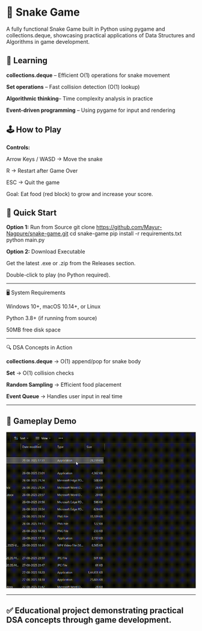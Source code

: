 # 🐍 Snake Game 

A fully functional Snake Game built in Python using pygame and collections.deque, showcasing practical applications of Data Structures and Algorithms in game development.

## 🎯 Learning

**collections.deque** – Efficient O(1) operations for snake movement

**Set operations** – Fast collision detection (O(1) lookup)

**Algorithmic thinking**– Time complexity analysis in practice

**Event-driven programming** – Using pygame for input and rendering

## 🕹 How to Play

**Controls:**

Arrow Keys / WASD → Move the snake

R → Restart after Game Over

ESC → Quit the game

Goal: Eat food (red block) to grow and increase your score.

## 🚀 Quick Start
**Option 1:** Run from Source
git clone https://github.com/Mayur-Nagpure/snake-game.git
cd snake-game
pip install -r requirements.txt
python main.py

**Option 2:** Download Executable

Get the latest .exe or .zip from the Releases
 section.

Double-click to play (no Python required).

---

🖥 System Requirements

Windows 10+, macOS 10.14+, or Linux

Python 3.8+ (if running from source)

50MB free disk space

---

🔍 DSA Concepts in Action

**collections.deque** → O(1) append/pop for snake body

**Set** → O(1) collision checks

**Random Sampling** → Efficient food placement

**Event Queue** → Handles user input in real time

---

## 🎥 Gameplay Demo
![Snake Game Demo](images/snake-game.gif)

---


## ✅ Educational project demonstrating practical DSA concepts through game development.